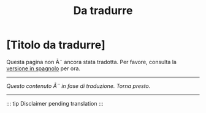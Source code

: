 ﻿---
title: [Da tradurre]
---

<!-- TODO: translation missing - Italian version -->

# [Titolo da tradurre]

Questa pagina non Ã¨ ancora stata tradotta. Per favore, consulta la [versione in spagnolo](/es/mitos-evolucion-continuacion) per ora.

---

*Questo contenuto Ã¨ in fase di traduzione. Torna presto.*

---

::: tip
Disclaimer pending translation
:::
